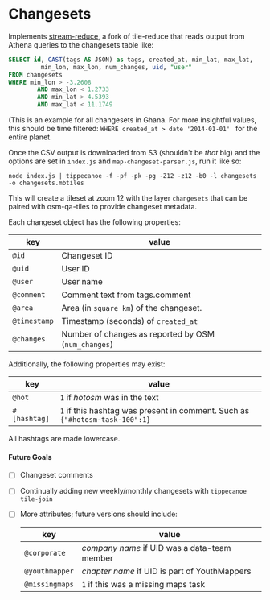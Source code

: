 Changesets
==========

Implements [stream-reduce](//github.com/jenningsanderson/stream-reduce), a fork of tile-reduce that reads output from Athena queries to the changesets table like: 

```sql
SELECT id, CAST(tags AS JSON) as tags, created_at, min_lat, max_lat,
         min_lon, max_lon, num_changes, uid, "user"
FROM changesets
WHERE min_lon > -3.2608
        AND max_lon < 1.2733
        AND min_lat > 4.5393
        AND max_lat < 11.1749
```
(This is an example for all changesets in Ghana. For more insightful values, this should be time filtered: `WHERE created_at > date '2014-01-01' ` for the entire planet. 

Once the CSV output is downloaded from S3 (shouldn't be _that_ big) and the options are set in `index.js` and `map-changeset-parser.js`, run it like so: 

	node index.js | tippecanoe -f -pf -pk -pg -Z12 -z12 -b0 -l changesets -o changesets.mbtiles

This will create a tileset at zoom 12 with the layer `changesets` that can be paired with osm-qa-tiles to provide changeset metadata.

Each changeset object has the following properties: 

|key|value|
|---|------|
|`@id`| Changeset ID
|`@uid`| User ID
|`@user`| User name
|`@comment`| Comment text from tags.comment
|`@area`   | Area (in `square km`) of the changeset.
|`@timestamp` | Timestamp (seconds) of `created_at`|
|`@changes` | Number of changes as reported by OSM (`num_changes`)|


Additionally, the following properties may exist:

|key|value|
|---|------|
|`@hot` | `1` if _hotosm_ was in the text |
|`#[hashtag]` |  `1` if this hashtag was present in comment. Such as `{"#hotosm-task-100":1}` |

All hashtags are made lowercase.
    
#### Future Goals
- [ ] Changeset comments 
- [ ] Continually adding new weekly/monthly changesets with `tippecanoe tile-join`
- [ ] More attributes; future versions should include: 
	
	|key|value|
	|---|------|
	|`@corporate` | _company name_ if UID was a data-team member |
	|`@youthmapper` |  _chapter name_ if UID is part of YouthMappers | 
	|`@missingmaps` | `1` if this was a missing maps task |
